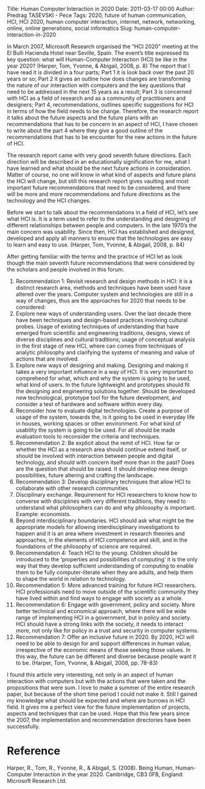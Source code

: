 Title: Human Computer Interaction in 2020
Date: 2011-03-17 00:00
Author: Predrag TASEVSKI - Pece
Tags: 2020, future of human communication, HCI, HCI 2020, human computer interaction, internet, network, networking, online, online generations, social informatics
Slug: human-computer-interaction-in-2020

In March 2007, Microsoft Research organised the “HCI 2020” meeting at
the El Bulli Hacienda Hotel near Seville, Spain. The event’s title
expressed its key question: what will Human-Computer Interaction (HCI)
be like in the year 2020? (Harper, Tom, Yvonne, & Abigail, 2008, p. 8)
The report that I have read it is divided in a four parts; Part 1 it is
look back over the past 20 years or so; Part 2 it gives an outline how
does changes are transforming the nature of our interaction with
computers and the key questions that need to be addressed in the next 15
years as a result; Part 3 is concerned with HCI as a field of research
and as a community of practitioners and designers; Part 4,
recommendations, outlines specific suggestions for HCI in terms of how
the field needs to be change. Therefore, the research report it talks
about the future aspects and the future plans with an recommendations
that has to be concern in an aspect of HCI, I have chosen to write about
the part 4 where they give a good outline of the recommendations that
has to be encounter for the new actions in the future of HCI.

</p>

The research report came with very good seventh future directions. Each
direction will be described in an educationally signification for me,
what I have learned and what should be the next future actions in
consideration. Matter of course, no one will know in what kind of
aspects and future plans the HCI will change, but still this research
report gives vaulting and most important future recommendations that
need to be considered, and there will be more and more recommendations
and future directions as the technology and the HCI changes.

</p>

Before we start to talk about the recommendations in a field of HCI,
let’s see what HCI is. It is a term used to refer to the understanding
and designing of different relationships between people and computers.
In the late 1970’s the main concern was usability. Since then, HCI has
established and designed, developed and apply all manners to ensure that
the technologies are easy to learn and easy to use. (Harper, Tom,
Yvonne, & Abigail, 2008, p. 84)

</p>

After getting familiar with the terms and the practice of HCI let as
look though the main seventh future recommendations that were considered
by the scholars and people involved in this forum.

</p>

1.  Recommendation 1: Revisit research and design methods in HCI: it is
    a distinct research area, methods and techniques have been used have
    altered over the years. Computer system and technologies are still
    in a way of changes, thus are the approaches for 2020 that needs to
    be considered:
2.  Explore new ways of understanding users. Over the last decade there
    have been techniques and design-based practices involving cultural
    probes. Usage of existing techniques of understanding that have
    emerged from scientific and engineering traditions, designs, views
    of diverse disciplines and cultural traditions; usage of conceptual
    analysis in the first stage of new HCI, where can comes from
    techniques of analytic philosophy and clarifying the systems of
    meaning and value of actions that are involved.
3.  Explore new ways of designing and making. Designing and making it
    takes a very important influence in a way of HCI. It is very
    important to comprehend for what, which and why the system is going
    to be used, what kind of users. In the future lightweight and
    prototypes should fit the designing and engineering solutions
    together. Should be developed new technological, prototype tool for
    the future development, and consider a test of hardware and software
    within every day.
4.  Reconsider how to evaluate digital technologies. Create a purpose of
    usage of the system, towards the, is it going to be used in everyday
    life in houses, working spaces or other environment. For what kind
    of usability the system is going to be used. For all should be made
    evaluation tools to reconsider the criteria and techniques.
5.  Recommendation 2: Be explicit about the remit of HCI. How far or
    whether the HCI as a research area should continue extend itself, or
    should be involved with interaction between people and digital
    technology, and should with concern itself more than in the past?
    Does are the question that should be raised. It should develop new
    design possibilities, future altering and crafting the landscape.
6.  Recommendation 3: Develop disciplinary techniques that allow HCI to
    collaborate with other research communities
7.  Disciplinary exchange. Requirement for HCI researchers to know how
    to converse with disciplines with very different traditions, they
    need to understand what philosophers can do and why philosophy is
    important. Example: economists.
8.  Beyond interdisciplinary boundaries. HCI should ask what might be
    the appropriate models for allowing interdisciplinary investigations
    to happen and it is an area where investment in research theories
    and approaches, in the elements of HCI competence and skill, and in
    the foundations of the philosophy of science are required.
9.  Recommendation 4: Teach HCI to the young. Children should be
    introduced to the ‘properties and possibilities of computing’ it is
    the only way that they develop sufficient understanding of computing
    to enable them to be fully computer-literate when they are adults,
    and help them to shape the world in relation to technology.
10. Recommendation 5: More advanced training for future HCI researchers.
    HCI professionals need to move outside of the scientific community
    they have lived within and find ways to engage with society as a
    whole.
11. Recommendation 6: Engage with government, policy and society. More
    better technical and economical approach, where there will be wide
    range of implementing HCI in a government, but in policy and
    society. HCI should have a strong links with the society, it needs
    to interact more, not only like for policy in a trust and security
    in computer systems.
12. Recommendation 7: Offer an inclusive future in 2020. By 2020, HCI
    will need to be able to design for and support differences in human
    value, irrespective of the economic means of those seeking those
    values. In this way, the future can be different and diverse because
    people want it to be. (Harper, Tom, Yvonne, & Abigail, 2008, pp.
    78-83)

</p>

I found this article very interesting, not only in an aspect of human
interaction with computers but with the actions that were taken and the
propositions that were sum. I love to make a summer of the entire
research paper, but because of the short time period I could not make
it. Still I gained my knowledge what should be expected and where are
burrows in HCI field. It gives me a perfect view for the future
implementation of projects, aspects and techniques that can be used.
Hope that this few years since the 2007, the implementation and
recommendation directories have been successfully.

</p>

Reference
=========

</p>

Harper, R., Tom, R., Yvonne, R., & Abigail, S. (2008). Being Human,
Human-Computer Interaction in the year 2020. Cambridge, CB3 0FB,
England: Microsoft Research Ltd.

</p>

